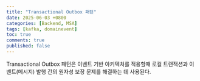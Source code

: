 ```yaml
---
title: "Transactional Outbox 패턴"
date: 2025-06-03 +0800
categories: [Backend, MSA]
tags: [kafka, domainevent]
toc: true
comments: true
published: false
---
```


Transactional Outbox 패턴은 이벤트 기반 아키텍처를 적용할때 로컬 트랜잭션과 이벤트(메시지) 발행 간의 원자성 보장 문제를 해결하는 데 사용된다.

